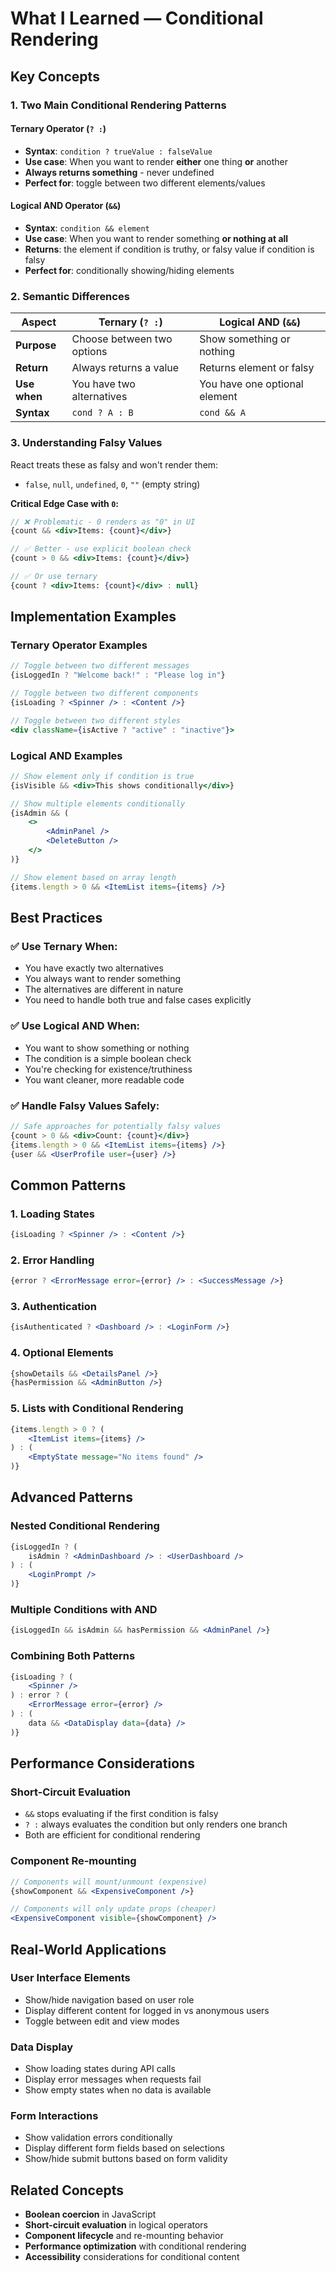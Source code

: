 # What I Learned — Conditional Rendering

## Key Concepts

### 1. **Two Main Conditional Rendering Patterns**

#### **Ternary Operator (`? :`)**
- **Syntax**: `condition ? trueValue : falseValue`
- **Use case**: When you want to render **either** one thing **or** another
- **Always returns something** - never undefined
- **Perfect for**: toggle between two different elements/values

#### **Logical AND Operator (`&&`)**
- **Syntax**: `condition && element`
- **Use case**: When you want to render something **or nothing at all**
- **Returns**: the element if condition is truthy, or falsy value if condition is falsy
- **Perfect for**: conditionally showing/hiding elements

### 2. **Semantic Differences**

| Aspect | Ternary (`? :`) | Logical AND (`&&`) |
|--------|-----------------|-------------------|
| **Purpose** | Choose between two options | Show something or nothing |
| **Return** | Always returns a value | Returns element or falsy |
| **Use when** | You have two alternatives | You have one optional element |
| **Syntax** | `cond ? A : B` | `cond && A` |

### 3. **Understanding Falsy Values**
React treats these as falsy and won't render them:
- `false`, `null`, `undefined`, `0`, `""` (empty string)

**Critical Edge Case with `0`:**
```jsx
// ❌ Problematic - 0 renders as "0" in UI
{count && <div>Items: {count}</div>}

// ✅ Better - use explicit boolean check
{count > 0 && <div>Items: {count}</div>}

// ✅ Or use ternary
{count ? <div>Items: {count}</div> : null}
```

## Implementation Examples

### **Ternary Operator Examples**
```jsx
// Toggle between two different messages
{isLoggedIn ? "Welcome back!" : "Please log in"}

// Toggle between two different components
{isLoading ? <Spinner /> : <Content />}

// Toggle between two different styles
<div className={isActive ? "active" : "inactive"}>
```

### **Logical AND Examples**
```jsx
// Show element only if condition is true
{isVisible && <div>This shows conditionally</div>}

// Show multiple elements conditionally
{isAdmin && (
    <>
        <AdminPanel />
        <DeleteButton />
    </>
)}

// Show element based on array length
{items.length > 0 && <ItemList items={items} />}
```

## Best Practices

### ✅ **Use Ternary When:**
- You have exactly two alternatives
- You always want to render something
- The alternatives are different in nature
- You need to handle both true and false cases explicitly

### ✅ **Use Logical AND When:**
- You want to show something or nothing
- The condition is a simple boolean check
- You're checking for existence/truthiness
- You want cleaner, more readable code

### ✅ **Handle Falsy Values Safely:**
```jsx
// Safe approaches for potentially falsy values
{count > 0 && <div>Count: {count}</div>}
{items.length > 0 && <ItemList items={items} />}
{user && <UserProfile user={user} />}
```

## Common Patterns

### 1. **Loading States**
```jsx
{isLoading ? <Spinner /> : <Content />}
```

### 2. **Error Handling**
```jsx
{error ? <ErrorMessage error={error} /> : <SuccessMessage />}
```

### 3. **Authentication**
```jsx
{isAuthenticated ? <Dashboard /> : <LoginForm />}
```

### 4. **Optional Elements**
```jsx
{showDetails && <DetailsPanel />}
{hasPermission && <AdminButton />}
```

### 5. **Lists with Conditional Rendering**
```jsx
{items.length > 0 ? (
    <ItemList items={items} />
) : (
    <EmptyState message="No items found" />
)}
```

## Advanced Patterns

### **Nested Conditional Rendering**
```jsx
{isLoggedIn ? (
    isAdmin ? <AdminDashboard /> : <UserDashboard />
) : (
    <LoginPrompt />
)}
```

### **Multiple Conditions with AND**
```jsx
{isLoggedIn && isAdmin && hasPermission && <AdminPanel />}
```

### **Combining Both Patterns**
```jsx
{isLoading ? (
    <Spinner />
) : error ? (
    <ErrorMessage error={error} />
) : (
    data && <DataDisplay data={data} />
)}
```

## Performance Considerations

### **Short-Circuit Evaluation**
- `&&` stops evaluating if the first condition is falsy
- `? :` always evaluates the condition but only renders one branch
- Both are efficient for conditional rendering

### **Component Re-mounting**
```jsx
// Components will mount/unmount (expensive)
{showComponent && <ExpensiveComponent />}

// Components will only update props (cheaper)
<ExpensiveComponent visible={showComponent} />
```

## Real-World Applications

### **User Interface Elements**
- Show/hide navigation based on user role
- Display different content for logged in vs anonymous users
- Toggle between edit and view modes

### **Data Display**
- Show loading states during API calls
- Display error messages when requests fail
- Show empty states when no data is available

### **Form Interactions**
- Show validation errors conditionally
- Display different form fields based on selections
- Show/hide submit buttons based on form validity

## Related Concepts
- **Boolean coercion** in JavaScript
- **Short-circuit evaluation** in logical operators
- **Component lifecycle** and re-mounting behavior
- **Performance optimization** with conditional rendering
- **Accessibility** considerations for conditional content